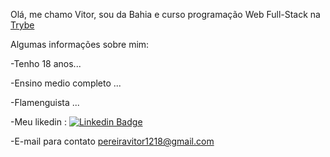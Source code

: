Olá, me chamo Vitor, sou da Bahia e curso programação Web Full-Stack na [Trybe](https://www.betrybe.com/)

Algumas informações sobre mim:

-Tenho 18 anos...  

-Ensino medio completo ...

-Flamenguista ...

-Meu likedin : [![Linkedin Badge](https://img.shields.io/badge/-LinkedIn-0e76a8?style=flat-square&logo=Linkedin&logoColor=white)](https://www.linkedin.com/in/vitorsoaresp/)

-E-mail para contato pereiravitor1218@gmail.com

<!---
Vitosoaresp/Vitosoaresp is a ✨ special ✨ repository because its `README.md` (this file) appears on your GitHub profile.
You can click the Preview link to take a look at your changes.
--->
